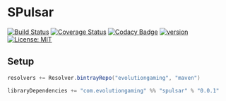 # SPulsar
[![Build Status](https://travis-ci.org/evolution-gaming/spulsar.svg)](https://travis-ci.org/evolution-gaming/spulsar)
[![Coverage Status](https://coveralls.io/repos/evolution-gaming/spulsar/badge.svg)](https://coveralls.io/r/evolution-gaming/spulsar)
[![Codacy Badge](https://api.codacy.com/project/badge/Grade/d909ad4ee9544201a7026bd470d95521)](https://www.codacy.com/manual/evolution-gaming/spulsar?utm_source=github.com&amp;utm_medium=referral&amp;utm_content=evolution-gaming/spulsar&amp;utm_campaign=Badge_Grade)
[![version](https://api.bintray.com/packages/evolutiongaming/maven/spulsar/images/download.svg) ](https://bintray.com/evolutiongaming/maven/spulsar/_latestVersion)
[![License: MIT](https://img.shields.io/badge/License-MIT-yellowgreen.svg)](https://opensource.org/licenses/MIT)  

## Setup

```scala
resolvers += Resolver.bintrayRepo("evolutiongaming", "maven")

libraryDependencies += "com.evolutiongaming" %% "spulsar" % "0.0.1"
```